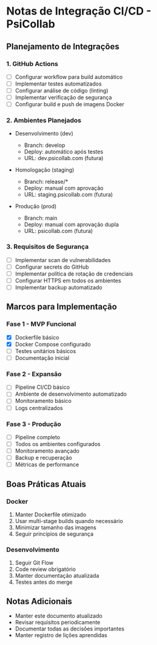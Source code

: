 # Notas de Integração CI/CD - PsiCollab

## Planejamento de Integrações

### 1. GitHub Actions
- [ ] Configurar workflow para build automático
- [ ] Implementar testes automatizados
- [ ] Configurar análise de código (linting)
- [ ] Implementar verificação de segurança
- [ ] Configurar build e push de imagens Docker

### 2. Ambientes Planejados
- Desenvolvimento (dev)
  - Branch: develop
  - Deploy: automático após testes
  - URL: dev.psicollab.com (futura)

- Homologação (staging)
  - Branch: release/*
  - Deploy: manual com aprovação
  - URL: staging.psicollab.com (futura)

- Produção (prod)
  - Branch: main
  - Deploy: manual com aprovação dupla
  - URL: psicollab.com (futura)

### 3. Requisitos de Segurança
- [ ] Implementar scan de vulnerabilidades
- [ ] Configurar secrets do GitHub
- [ ] Implementar política de rotação de credenciais
- [ ] Configurar HTTPS em todos os ambientes
- [ ] Implementar backup automatizado

## Marcos para Implementação

### Fase 1 - MVP Funcional
- [x] Dockerfile básico
- [x] Docker Compose configurado
- [ ] Testes unitários básicos
- [ ] Documentação inicial

### Fase 2 - Expansão
- [ ] Pipeline CI/CD básico
- [ ] Ambiente de desenvolvimento automatizado
- [ ] Monitoramento básico
- [ ] Logs centralizados

### Fase 3 - Produção
- [ ] Pipeline completo
- [ ] Todos os ambientes configurados
- [ ] Monitoramento avançado
- [ ] Backup e recuperação
- [ ] Métricas de performance

## Boas Práticas Atuais

### Docker
1. Manter Dockerfile otimizado
2. Usar multi-stage builds quando necessário
3. Minimizar tamanho das imagens
4. Seguir princípios de segurança

### Desenvolvimento
1. Seguir Git Flow
2. Code review obrigatório
3. Manter documentação atualizada
4. Testes antes do merge

## Notas Adicionais
- Manter este documento atualizado
- Revisar requisitos periodicamente
- Documentar todas as decisões importantes
- Manter registro de lições aprendidas 